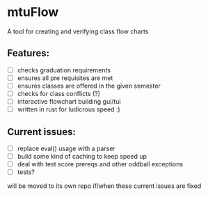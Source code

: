 # mtuFlow

A tool for creating and verifying class flow charts

## Features:
- [ ] checks graduation requirements
- [ ] ensures all pre requisites are met
- [ ] ensures classes are offered in the given semester
- [ ] checks for class conflicts (?)
- [ ] interactive flowchart building gui/tui
- [ ] written in rust for ludicrous speed :)

## Current issues:
- [ ] replace eval() usage with a parser
- [ ] build some kind of caching to keep speed up
- [ ] deal with test score prereqs and other oddball exceptions
- [ ] tests?

will be moved to its own repo if/when these current issues are fixed
